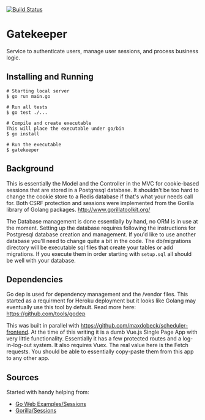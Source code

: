 [![Build Status](https://travis-ci.org/maxdobeck/gatekeeper.svg?branch=master)](https://travis-ci.org/maxdobeck/basic-app-api)


# Gatekeeper
Service to authenticate users, manage user sessions, and process business logic.

## Installing and Running
```
# Starting local server
$ go run main.go

# Run all tests
$ go test ./...

# Compile and create executable
This will place the executable under go/bin
$ go install

# Run the executable
$ gatekeeper
```

## Background
This is essentially the Model and the Controller in the  MVC for cookie-based sessions that are stored in a Postgresql database.  It shouldn't be too hard to change the cookie store to a Redis database if that's what your needs call for.  Both CSRF protection and sessions were implemented from the Gorilla library of Golang packages.  http://www.gorillatoolkit.org/

The Database management is done essentially by hand, no ORM is in use at the moment.  Setting up the database requires following the instructions for Postgresql database creation and management.  If you'd like to use another database you'll need to change quite a bit in the code.  The db/migrations directory will be executable sql files that create your tables or add migrations.  If you execute them in order starting with `setup.sql` all should be well with your database.

## Dependencies
Go dep is used for dependency management and the /vendor files.  This started as a requirment for Heroku deployment but it looks like Golang may eventually use this tool by default.  Read more here: https://github.com/tools/godep

This was built in parallel with https://github.com/maxdobeck/scheduler-frontend.  At the time of this writing it is a dumb Vue.js Single Page App with very little functionality.  Essentially it has a few protected routes and a log-in-log-out system.  It also requires Vuex.  The real value here is the Fetch requests.  You should be able to essentially copy-paste them from this app to any other app.

## Sources
Started with handy helping from:
* [Go Web Examples/Sessions](https://gowebexamples.com/sessions/)
* [Gorilla/Sessions](https://github.com/gorilla/sessions)
